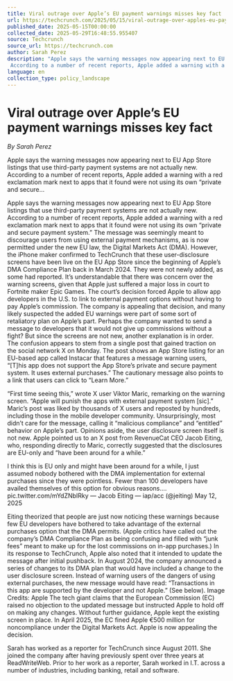 ```yaml
---
title: Viral outrage over Apple’s EU payment warnings misses key fact
url: https://techcrunch.com/2025/05/15/viral-outrage-over-apples-eu-payment-warnings-misses-key-fact/
published_date: 2025-05-15T00:00:00
collected_date: 2025-05-29T16:48:55.955407
source: Techcrunch
source_url: https://techcrunch.com
author: Sarah Perez
description: "Apple says the warning messages now appearing next to EU App Store listings that use third-party payment systems are not actually new. 
 According to a number of recent reports, Apple added a warning with a red exclamation mark next to apps that it found were not using its own “private and secure..."
language: en
collection_type: policy_landscape
---
```


# Viral outrage over Apple’s EU payment warnings misses key fact

*By Sarah Perez*

Apple says the warning messages now appearing next to EU App Store listings that use third-party payment systems are not actually new. 
 According to a number of recent reports, Apple added a warning with a red exclamation mark next to apps that it found were not using its own “private and secure...

Apple says the warning messages now appearing next to EU App Store listings that use third-party payment systems are not actually new. 
 According to a number of recent reports, Apple added a warning with a red exclamation mark next to apps that it found were not using its own “private and secure payment system.” The message was seemingly meant to discourage users from using external payment mechanisms, as is now permitted under the new EU law, the Digital Markets Act (DMA). 
 However, the iPhone maker confirmed to TechCrunch that these user-disclosure screens have been live on the EU App Store since the beginning of Apple’s DMA Compliance Plan back in March 2024. They were not newly added, as some had reported. 
 It’s understandable that there was concern over the warning screens, given that Apple just suffered a major loss in court to Fortnite maker Epic Games. The court’s decision forced Apple to allow app developers in the U.S. to link to external payment options without having to pay Apple’s commission. The company is appealing that decision, and many likely suspected the added EU warnings were part of some sort of retaliatory plan on Apple’s part. Perhaps the company wanted to send a message to developers that it would not give up commissions without a fight? 
 But since the screens are not new, another explanation is in order. 
 The confusion appears to stem from a single post that gained traction on the social network X on Monday. The post shows an App Store listing for an EU-based app called Instacar that features a message warning users, “[T]his app does not support the App Store’s private and secure payment system. It uses external purchases.” 
 The cautionary message also points to a link that users can click to “Learn More.” 
 
 “First time seeing this,” wrote X user Viktor Maric, remarking on the warning screen. “Apple will punish the apps with external payment system [sic].” 
 Maric’s post was liked by thousands of X users and reposted by hundreds, including those in the mobile developer community. Unsurprisingly, most didn’t care for the message, calling it “malicious compliance” and “entitled” behavior on Apple’s part. 
 Opinions aside, the user disclosure screen itself is not new. 
 Apple pointed us to an X post from RevenueCat CEO Jacob Eiting, who, responding directly to Maric, correctly suggested that the disclosures are EU-only and “have been around for a while.” 
 
 I think this is EU only and might have been around for a while, I just assumed nobody bothered with the DMA implementation for external purchases since they were pointless. Fewer than 100 developers have availed themselves of this option for obvious reasons.… pic.twitter.com/mYdZNbIRky — Jacob Eiting — iap/acc (@jeiting) May 12, 2025 
 
 Eiting theorized that people are just now noticing these warnings because few EU developers have bothered to take advantage of the external purchases option that the DMA permits. (Apple critics have called out the company’s DMA Compliance Plan as being confusing and filled with “junk fees” meant to make up for the lost commissions on in-app purchases.) 
 In its response to TechCrunch, Apple also noted that it intended to update the message after initial pushback. In August 2024, the company announced a series of changes to its DMA plan that would have included a change to the user disclosure screen. Instead of warning users of the dangers of using external purchases, the new message would have read: “Transactions in this app are supported by the developer and not Apple.” (See below). 
 Image Credits: Apple 
 The tech giant claims that the European Commission (EC) raised no objection to the updated message but instructed Apple to hold off on making any changes. Without further guidance, Apple kept the existing screen in place. 
 In April 2025, the EC fined Apple €500 million for noncompliance under the Digital Markets Act. Apple is now appealing the decision.

Sarah has worked as a reporter for TechCrunch since August 2011. She joined the company after having previously spent over three years at ReadWriteWeb. Prior to her work as a reporter, Sarah worked in I.T. across a number of industries, including banking, retail and software.